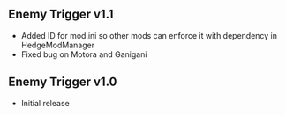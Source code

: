 ## Enemy Trigger v1.1

- Added ID for mod.ini so other mods can enforce it with dependency in HedgeModManager
- Fixed bug on Motora and Ganigani


## Enemy Trigger v1.0

- Initial release

